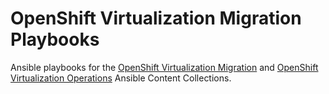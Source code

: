 # OpenShift Virtualization Migration Playbooks

Ansible playbooks for the [OpenShift Virtualization Migration](https://console.redhat.com/ansible/automation-hub/repo/validated/infra/openshift_virtualization_migration) and [OpenShift Virtualization Operations](https://console.redhat.com/ansible/automation-hub/repo/validated/infra/openshift_virtualization_ops) Ansible Content Collections.
